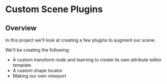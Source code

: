 # Custom Scene Plugins

## Overview

In this project we'll look at creating a few plugins to augment our scene.

We'll be creating the following:

* A custom transform node and learning to create its own attribute editor template
* A custom shape locator
* Making our own viewport

